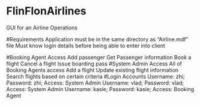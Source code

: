 # FlinFlonAirlines
GUI for an Airline Operations

#Requirements
Application must be in the same directory as “Airline.mdf” file
Must know login details before being able to enter into client

#Booking Agent Access
Add passenger
Get Passenger information
Book a flight
Cancel a flight
Issue boarding pass
#System Admin Access
All of Booking Agents access
Add a flight
Update existing flight information
Search flights based on certain criteria
#Login Accounts
Username: zhi; Password: zhi; Access: System Admin
Username: vlad; Password: vlad; Access: System Admin
Username: kasie; Password: kasie; Access: Booking Agent
